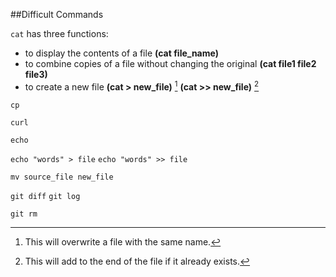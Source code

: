 ##Difficult Commands


 `cat` has three functions: 

+ to display the contents of a file **(cat file_name)**
+ to combine copies of a file without changing the original **(cat file1 file2 file3)**
+ to create a new file **(cat > new_file)** 
[^1] **(cat >> new_file)** 
[^2]




`cp`

`curl`

`echo` 

 `echo "words" > file`
 `echo "words" >> file`

 `mv source_file new_file`

 `git diff` 
 `git log`

 `git rm`

[^1]:This will overwrite a file with the same name.
[^2]:This will add to the end of the file if it already exists.




